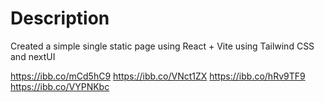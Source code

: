# Description
Created a simple single static page using React + Vite using Tailwind CSS and nextUI

https://ibb.co/mCd5hC9
https://ibb.co/VNct1ZX
https://ibb.co/hRv9TF9
https://ibb.co/VYPNKbc

